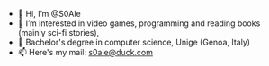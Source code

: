 - 👋 Hi, I’m @S0Ale
- 👀 I’m interested in video games, programming and reading books (mainly sci-fi stories),
- 🌱 Bachelor's degree in computer science, Unige (Genoa, Italy)
- 📫 Here's my mail: s0ale@duck.com

<!---
S0Ale/S0Ale is a ✨ special ✨ repository because its `README.md` (this file) appears on your GitHub profile.
You can click the Preview link to take a look at your changes.
--->
